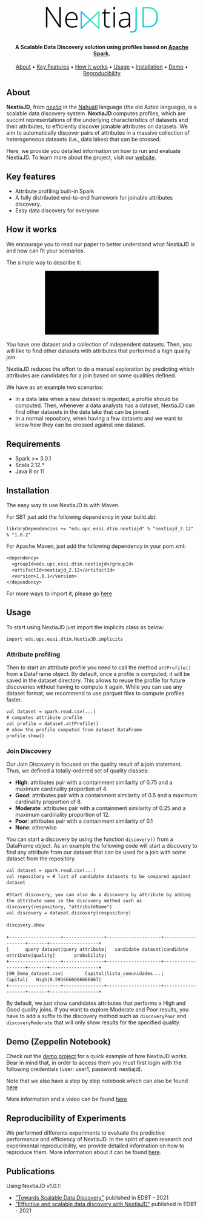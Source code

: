 

<h1 align="center">
  <a href="https://www.essi.upc.edu/dtim/nextiajd/"><img src="https://github.com/dtim-upc/spark/blob/nextiajd_v3.0.1/sql/nextiajd/img/logo.png?raw=true" alt="NextiaJD" width="300">
  </a>
</h1>

<h4 align="center">A Scalable Data Discovery solution using profiles based on <a href="https://spark.apache.org/" target="_blank">Apache Spark</a>.</h4>

<p align="center">
  <a href="#about">About</a> •
  <a href="#key-features">Key Features</a> •
  <a href="#how-it-works">How it works</a> •
  <a href="#usage">Usage</a> •
  <a href="#installation">Installation</a> •
  <a href="#demo-zeppelin-notebook">Demo</a> •
  <a href="#reproducibility-of-experiments">Reproducibility</a>
</p>

## About
**NextiaJD**, from <a href="https://nahuatl.uoregon.edu/content/nextia" target="_blank">*nextia*</a> in the <a href="https://en.wikipedia.org/wiki/Nahuatl" target="_blank">Nahuatl</a> language (the old Aztec language), is a scalable data discovery system. **NextiaJD** computes profiles, which are succint representations of the underlying characteristics of datasets and their attributes, to efficiently discover joinable attributes on datasets. We aim to automatically discover pairs of attributes in a massive collection of heterogeneous datasets (i.e., data lakes) that can be crossed.

Here, we provide you detailed information on how to run and evaluate NextiaJD. To learn more about the project, visit our [website](https://www.essi.upc.edu/dtim/nextiajd/).

## Key features   
* Attribute profiling built-in Spark  
* A fully distributed end-to-end framework for joinable attributes discovery.  
* Easy data discovery for everyone  

## How it works

We encourage you to read our paper to better understand what NextiaJD is and how can fit your scenarios. 

The simple way to describe it: 

<div align="center">
 <img src="https://github.com/dtim-upc/spark/raw/nextiajd_v3.0.1/sql/nextiajd/img/example.gif?raw=true" alt="NextiaJD" width="300">
</div>

You have one dataset and a collection of independent datasets. Then, you will like to find other datasets with attributes that performed a high quality join.
 
NextiaJD reduces the effort to do a manual exploration by predicting which attributes are candidates for a join based on some qualities defined. 

We have as an example two scenarios:

* In a data lake when a new dataset is ingested,  a profile should be computed. Then, whenever a data analysts has a dataset, NextiaJD can find other datasets in the data lake that can be joined.
* In a normal repository,  when having a few datasets and we want to know how they can be crossed against one dataset.

## Requirements

* Spark >= 3.0.1
* Scala 2.12.*
* Java 8 or 11

## Installation

The easy way to use NextiaJD is with Maven. 

For SBT just add the following dependency in your build.sbt:

````
libraryDependencies += "edu.upc.essi.dtim.nextiajd" % "nextiajd_2.12" % "1.0.2"

````

For Apache Maven, just add the following dependency in your pom.xml:


````
<dependency>
  <groupId>edu.upc.essi.dtim.nextiajd</groupId>
  <artifactId>nextiajd_2.12</artifactId>
  <version>1.0.1</version>
</dependency>
````

For more ways to import it, please go <a href="https://search.maven.org/artifact/edu.upc.essi.dtim.nextiajd/nextiajd_2.12/1.0.2/jar">here</a>

    
## Usage    
         
To start using NextiaJD just import the implicits class as below:

```
import edu.upc.essi.dtim.NextiaJD.implicits
```         
### Attribute profiling  
  
Then to start an attribute profile you need to call the method `attProfile()` from a DataFrame object. By default, once a profile is computed, it will be saved in the dataset directory. This allows to reuse the profile for future discoveries without having to compute it again. While you can use any dataset format, we recommend to use parquet files to compute profiles faster.
  
``` 
val dataset = spark.read.csv(...)  
# computes attribute profile
val profile = dataset.attProfile() 
# show the profile computed from dataset DataFrame
profile.show()   
```  
  
### Join Discovery  
  
Our Join Discovery is focused on the quality result of a join statement. Thus, we defined a totally-ordered set of quality classes:

* **High**: attributes pair with a containment similarity of 0.75 and a maximum cardinality proportion of 4.    
* **Good**: attributes pair with a containment similarity of 0.5 and a maximum cardinality proportion of 8.     
* **Moderate**: attributes pair with a containment similarity of 0.25 and a maximum cardinality proportion of 12.     
* **Poor**: attributes pair with a containment similarity of 0.1    
* **None**: otherwise   

You can start a discovery by using the function `discovery()` from a DataFrame object. As an example the following code will start a discovery to find any attribute from our dataset that can be used for a join with some dataset from the repository.
  
```  
val dataset = spark.read.csv(...)  
val repository = # list of candidate datasets to be compared against dataset

#Start discovery, you can also do a discovery by attribute by adding the attribute name in the discovery method such as discovery(respository, "attributeName")
val discovery = dataset.discovery(respository)

discovery.show

+-------------------+---------------+--------------------+-------------------+-------+------------------+
|      query dataset|query attribute|   candidate dataset|candidate attribute|quality|       probability|
+-------------------+---------------+--------------------+-------------------+-------+------------------+
|00_Emma_dataset.csv|        Capital|lista_comunidades...|            Capital|   High|0.5916666666666667|
+-------------------+---------------+--------------------+-------------------+-------+------------------+
```    

By default, we just show candidates attributes that performs a High and Good quality joins. If you want to explore Moderate and Poor results, you have to add a suffix to the discovery method such as `discoveryPoor` and `discoveryModerate` that will only show results for the specified quality.  

## Demo (Zeppelin Notebook) 

Check out the [demo project](http://dtim.essi.upc.edu:8081/#/notebook/2G9CMU9C4) for a quick example of how NextiaJD works. Bear in mind that, in order to access them you must first login with the following credentials (user: user1, password: nextiajd).

Note that we also have a step by step notebook which can also be found [here](http://dtim.essi.upc.edu:8081/#/notebook/2FZ5HCMJQ)

More information and a video can be found [here](https://www.essi.upc.edu/~jflores/nextiajd.html#demonstration)
 
## Reproducibility of Experiments

We performed differents experiments to evaluate the predictive performance and efficiency of NextiaJD. In the spirit of open research and experimental reproducibility, we provide detailed information on how to reproduce them. More information about it can be found [here](https://github.com/dtim-upc/NextiaJD/tree/main/experiments#reproducibility-of-experiments).

## Publications

Using NextiaJD v1.0.1: 

* ["Towards Scalable Data Discovery"](https://openproceedings.org/2021/conf/edbt/p61.pdf) published in EDBT - 2021
* ["Effective and scalable data discovery with NextiaJD"](https://openproceedings.org/2021/conf/edbt/p184.pdf) published in EDBT - 2021

